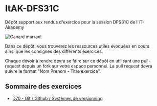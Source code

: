 # ItAK-DFS31C

Dépôt support aux rendus d'exercice pour la session DFS31C de l'IT-Akademy

![Canard marrant](https://media.giphy.com/media/v1.Y2lkPTc5MGI3NjExYXZ5amtqN290c3djdXNnaXZnOXQyNnpzOWtjZnF4NDJwMnJncTdhbCZlcD12MV9pbnRlcm5hbF9naWZfYnlfaWQmY3Q9Zw/S1SnLg08CxnUGqyqha/giphy.gif)

Dans ce dépôt, vous trouverez les ressources utiles évoquées en cours ainsi que les consignes des différents exercices.

Chaque devoir à rendre devra se faire sur ce dépôt en utilisant une pull-request depuis un fork sur votre espace personnel.
La pull request devra suivre le format "Nom Prenom - Titre exercice".

## Sommaire des exercices

  - [D70 - Git / Github / Systèmes de versionning](D70_Git/Exercices.md)
